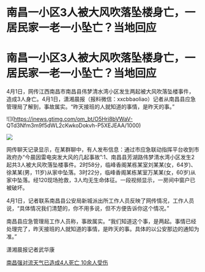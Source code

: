 # 南昌一小区3人被大风吹落坠楼身亡，一居民家一老一小坠亡？当地回应

# 南昌一小区3人被大风吹落坠楼身亡，一居民家一老一小坠亡？当地回应

4月1日，网传江西南昌市南昌县伟梦清水湾小区发生两起被大风吹落坠楼事件，造成3人身亡。4月1日，潇湘晨报（报料微信：xxcbbaoliao）记者从南昌县应急管理局了解到，事故属实。“昨天接班的人就知道的事情，是昨天的事。”

![](https://inews.gtimg.com/om_bt/O5Hri8bVWaV-
QTd3Nfm3m9f5dWL2cKwkoDokvh-P5XEJEAA/1000)

![](https://inews.gtimg.com/om_bt/OHPsZEj6LBj1jwtDDtrfAcILDeqSZy7MUmqoWMdAfdvF0AA/1000)

网传聊天记录显示，在某群聊中，有人发布信息：通过市应急联动指挥平台收到市政府办“今晨因雷电突发大风的几起事故”:1、南昌县芳湖路伟梦清水湾小区发生2起共3人被大风吹落坠楼事件。2时58分，临峰香阁某栋某室刘某某(女，64岁)、徐某某(男，11岁)从家中坠落。3时22分，临峰香阁某栋某室万某某(女，60岁)从家中坠落。经120现场抢救，3人均无生命体征。一段视频显示，一房间中窗户已被破坏。

4月1日，记者联系南昌县公安局新城派出所工作人员反映了网传情况，工作人员说，“具体情况我们清楚的，你不用多说，但不方便告诉你这个情况。”

南昌县应急管理局工作人员称，事故属实。“我们知道这个事，是两起。事情已经处理完了，昨天接班的人就知道的事情，是昨天的事。具体的以公安那边的通知为准。”

潇湘晨报记者武华康

[南昌强对流天气已造成4人死亡 10余人受伤](https://news.qq.com/rain/a/20240401A04O6N00)

